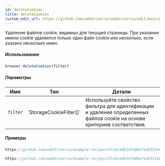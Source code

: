 ```yaml
---
id: deleteCookies
title: deleteCookies
custom_edit_url: https://github.com/webdriverio/webdriverio/edit/main/packages/webdriverio/src/commands/browser/deleteCookies.ts
---
```


Удаление файлов cookie, видимых для текущей страницы. При указании имени cookie
удаляется только один файл cookie или несколько, если указано несколько имен.

##### Использование

```js
browser.deleteCookies(filter)
```

##### Параметры

<table>
  <thead>
    <tr>
      <th>Имя</th><th>Тип</th><th>Детали</th>
    </tr>
  </thead>
  <tbody>
    <tr>
      <td><code><var>filter</var></code></td>
      <td>`StorageCookieFilter[]`</td>
      <td>Используйте свойство фильтра для идентификации и удаления определенных файлов cookie на основе критериев соответствия.</td>
    </tr>
  </tbody>
</table>

##### Примеры

```js reference title="example.js" useHTTPS
https://github.com/webdriverio/example-recipes/blob/e8b147e88e7a38351b0918b4f7efbd9ae292201d/deleteCookies/example.js#L9-L29
```

```js reference title="example.js" useHTTPS
https://github.com/webdriverio/example-recipes/blob/e8b147e88e7a38351b0918b4f7efbd9ae292201d/deleteCookies/example.js#L31-L35
```